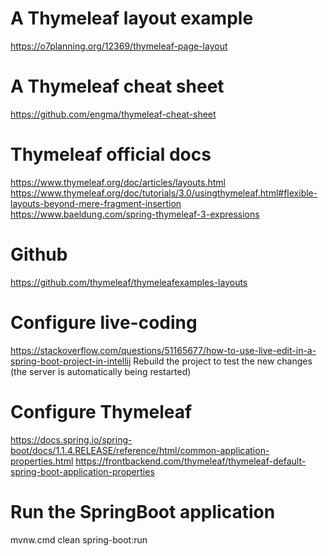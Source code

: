 # A Thymeleaf layout example
https://o7planning.org/12369/thymeleaf-page-layout

# A Thymeleaf cheat sheet
https://github.com/engma/thymeleaf-cheat-sheet

# Thymeleaf official docs
https://www.thymeleaf.org/doc/articles/layouts.html
https://www.thymeleaf.org/doc/tutorials/3.0/usingthymeleaf.html#flexible-layouts-beyond-mere-fragment-insertion
https://www.baeldung.com/spring-thymeleaf-3-expressions

# Github
https://github.com/thymeleaf/thymeleafexamples-layouts

# Configure live-coding
https://stackoverflow.com/questions/51165677/how-to-use-live-edit-in-a-spring-boot-project-in-intellij
Rebuild the project to test the new changes (the server is automatically being restarted)

# Configure Thymeleaf
https://docs.spring.io/spring-boot/docs/1.1.4.RELEASE/reference/html/common-application-properties.html
https://frontbackend.com/thymeleaf/thymeleaf-default-spring-boot-application-properties

# Run the SpringBoot application
mvnw.cmd clean spring-boot:run
